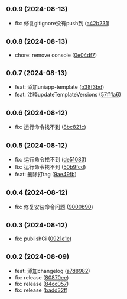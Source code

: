 ## <small>0.0.9 (2024-08-13)</small>

* fix: 修复gitignore没有push到 ([a42b231](https://github.com/ywenhao/create-act/commit/a42b231d88c216965c6998c740e845e759db8e4a))



## <small>0.0.8 (2024-08-13)</small>

* chore: remove console ([0e04df7](https://github.com/ywenhao/create-act/commit/0e04df74574220b30046f33bf06d765506a63b43))



## <small>0.0.7 (2024-08-13)</small>

* feat: 添加uniapp-template ([b38f3bd](https://github.com/ywenhao/create-act/commit/b38f3bd65f3e06b25923b08bd03683ceed38dbe3))
* feat: 注释updateTemplateVersions ([57f11a6](https://github.com/ywenhao/create-act/commit/57f11a6e5e8a91f38a0d8ee6a94d6a7ab32a6fba))



## <small>0.0.6 (2024-08-12)</small>

* fix: 运行命令找不到 ([8bc821c](https://github.com/ywenhao/create-act/commit/8bc821c317626f5e16c3b4a8b194ed0d39b02800))



## <small>0.0.5 (2024-08-12)</small>

* fix: 运行命令找不到 ([de51083](https://github.com/ywenhao/create-act/commit/de51083d1c49a00760b4aa13e8f79460a08c3650))
* fix: 运行命令找不到 ([50b9fcd](https://github.com/ywenhao/create-act/commit/50b9fcd4cb4cd090eb8d290aac28e494601cde37))
* feat: 删除打tag ([9ae49fb](https://github.com/ywenhao/create-act/commit/9ae49fb4da2c6dc86f00fb4731351ffac25e22c7))



## <small>0.0.4 (2024-08-12)</small>

* fix: 修复安装命令问题 ([9000b90](https://github.com/ywenhao/create-act/commit/9000b9055bc9fb5ecdc1eac49a8e009ff1b50000))



## <small>0.0.3 (2024-08-12)</small>

* fix: publishCi ([0921e1e](https://github.com/ywenhao/create-act/commit/0921e1e3cbd3e2e68c8f32dc787fee797eaa4fa7))



## <small>0.0.2 (2024-08-09)</small>

* feat: 添加changelog ([a7d8982](https://github.com/ywenhao/create-act/commit/a7d8982f7a9b8bed9f1ed59dd6e5995a008cfed8))
* fix: release ([80870ee](https://github.com/ywenhao/create-act/commit/80870eee79298e6b0f372c54d5d7c7426f3dd470))
* fix: release ([84cc057](https://github.com/ywenhao/create-act/commit/84cc05716aaa371bd403f6336872a1f312f19217))
* fix: release ([badd32f](https://github.com/ywenhao/create-act/commit/badd32f8abdb03081aebaeb445203e49276788df))



